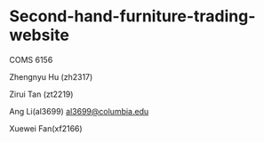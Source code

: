 # Second-hand-furniture-trading-website
COMS 6156 

Zhengnyu Hu (zh2317)

Zirui Tan (zt2219)

Ang Li(al3699) al3699@columbia.edu

Xuewei Fan(xf2166)



